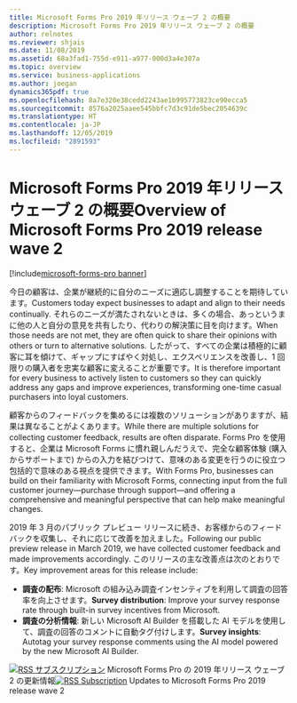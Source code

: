 ```yaml
---
title: Microsoft Forms Pro 2019 年リリース ウェーブ 2 の概要
description: Microsoft Forms Pro 2019 年リリース ウェーブ 2 の概要
author: relnotes
ms.reviewer: shjais
ms.date: 11/08/2019
ms.assetid: 68a3fad1-755d-e911-a977-000d3a4e307a
ms.topic: overview
ms.service: business-applications
ms.author: joegan
dynamics365pdf: true
ms.openlocfilehash: 8a7e320e38cedd2243ae1b995773823ce90ecca5
ms.sourcegitcommit: 8576a2025aaee545bbfc7d3c91de5bec2054639c
ms.translationtype: HT
ms.contentlocale: ja-JP
ms.lasthandoff: 12/05/2019
ms.locfileid: "2891593"
---
```

# <a name="overview-of-microsoft-forms-pro-2019-release-wave-2"></a><span data-ttu-id="f6a18-103">Microsoft Forms Pro 2019 年リリース ウェーブ 2 の概要</span><span class="sxs-lookup"><span data-stu-id="f6a18-103">Overview of Microsoft Forms Pro 2019 release wave 2</span></span>
[!include[microsoft-forms-pro banner](../includes/microsoft-forms-pro.md)]

<!--overview start-->
<span data-ttu-id="f6a18-104">今日の顧客は、企業が継続的に自分のニーズに適応し調整することを期待しています。</span><span class="sxs-lookup"><span data-stu-id="f6a18-104">Customers today expect businesses to adapt and align to their needs continually.</span></span> <span data-ttu-id="f6a18-105">それらのニーズが満たされないときは、多くの場合、あっというまに他の人と自分の意見を共有したり、代わりの解決策に目を向けます。</span><span class="sxs-lookup"><span data-stu-id="f6a18-105">When those needs are not met, they are often quick to share their opinions with others or turn to alternative solutions.</span></span> <span data-ttu-id="f6a18-106">したがって、すべての企業は積極的に顧客に耳を傾けて、ギャップにすばやく対処し、エクスペリエンスを改善し、1 回限りの購入者を忠実な顧客に変えることが重要です。</span><span class="sxs-lookup"><span data-stu-id="f6a18-106">It is therefore important for every business to actively listen to customers so they can quickly address any gaps and improve experiences, transforming one-time casual purchasers into loyal customers.</span></span>

<span data-ttu-id="f6a18-107">顧客からのフィードバックを集めるには複数のソリューションがありますが、結果は異なることがよくあります。</span><span class="sxs-lookup"><span data-stu-id="f6a18-107">While there are multiple solutions for collecting customer feedback, results are often disparate.</span></span> <span data-ttu-id="f6a18-108">Forms Pro を使用すると、企業は Microsoft Forms に慣れ親しんだうえで、完全な顧客体験 (購入からサポートまで) からの入力を結びつけて、意味のある変更を行うのに役立つ包括的で意味のある視点を提供できます。</span><span class="sxs-lookup"><span data-stu-id="f6a18-108">With Forms Pro, businesses can build on their familiarity with Microsoft Forms, connecting input from the full customer journey—purchase through support—and offering a comprehensive and meaningful perspective that can help make meaningful changes.</span></span>

<span data-ttu-id="f6a18-109">2019 年 3 月のパブリック プレビュー リリースに続き、お客様からのフィードバックを収集し、それに応じて改善を加えました。</span><span class="sxs-lookup"><span data-stu-id="f6a18-109">Following our public preview release in March 2019, we have collected customer feedback and made improvements accordingly.</span></span> <span data-ttu-id="f6a18-110">このリリースの主な改善点は次のとおりです。</span><span class="sxs-lookup"><span data-stu-id="f6a18-110">Key improvement areas for this release include:</span></span>

- <span data-ttu-id="f6a18-111">**調査の配布**: Microsoft の組み込み調査インセンティブを利用して調査の回答率を向上させます。</span><span class="sxs-lookup"><span data-stu-id="f6a18-111">**Survey distribution**: Improve your survey response rate through built-in survey incentives from Microsoft.</span></span>
- <span data-ttu-id="f6a18-112">**調査の分析情報**: 新しい Microsoft AI Builder を搭載した AI モデルを使用して、調査の回答のコメントに自動タグ付けします。</span><span class="sxs-lookup"><span data-stu-id="f6a18-112">**Survey insights**: Autotag your survey response comments using the AI model powered by the new Microsoft AI Builder.</span></span>

<span data-ttu-id="f6a18-113">[![RSS サブスクリプション](/dynamics365-release-plan/media/feed-icon.png "RSS サブスクリプション")](https://docs.microsoft.com/api/search/rss?locale=en-us&$filter=scopes%2Fany(t%3A%20t%20eq%20%27microsoft-forms-pro-192%27)) Microsoft Forms Pro の 2019 年リリース ウェーブ 2 の更新情報</span><span class="sxs-lookup"><span data-stu-id="f6a18-113">[![RSS Subscription](/dynamics365-release-plan/media/feed-icon.png "RSS Subscription")](https://docs.microsoft.com/api/search/rss?locale=en-us&$filter=scopes%2Fany(t%3A%20t%20eq%20%27microsoft-forms-pro-192%27)) Updates to Microsoft Forms Pro 2019 release wave 2</span></span>
<!--overview end-->